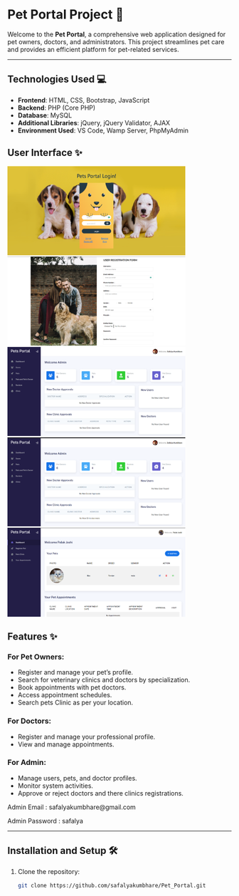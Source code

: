 # Pet Portal Project 🐾

Welcome to the **Pet Portal**, a comprehensive web application designed for pet owners, doctors, and administrators. This project streamlines pet care and provides an efficient platform for pet-related services.

---
## Technologies Used 💻
- **Frontend**: HTML, CSS, Bootstrap, JavaScript
- **Backend**: PHP (Core PHP)
- **Database**: MySQL
- **Additional Libraries**: jQuery, jQuery Validator, AJAX
- **Environment Used**: VS Code, Wamp Server, PhpMyAdmin


## User Interface ✨
<img src="screenshots/Login Pets Portal.png" width="400" height="200">
<img src="screenshots/Screenshot 2025-01-08 132745.png" width="400" height="200">
<img src="screenshots/Screenshot 2025-01-08 132844.png" width="400" height="200">
<img src="screenshots/Screenshot 2025-01-10 103912.png" width="400" height="200">
<img src="screenshots/Screenshot 2025-01-10 104052.png" width="400" height="200">


## Features ✨

### For Pet Owners:
- Register and manage your pet’s profile.
- Search for veterinary clinics and doctors by specialization.
- Book appointments with pet doctors.
- Access appointment schedules.
- Search pets Clinic as per your location.

### For Doctors:
- Register and manage your professional profile.
- View and manage appointments.

### For Admin:
- Manage users, pets, and doctor profiles.
- Monitor system activities.
- Approve or reject doctors and there clinics registrations.

<p>Admin Email : safalyakumbhare@gmail.com</p>
<p>Admin Password : safalya</p>



---

## Installation and Setup 🛠️

1. Clone the repository:
   ```bash
   git clone https://github.com/safalyakumbhare/Pet_Portal.git
